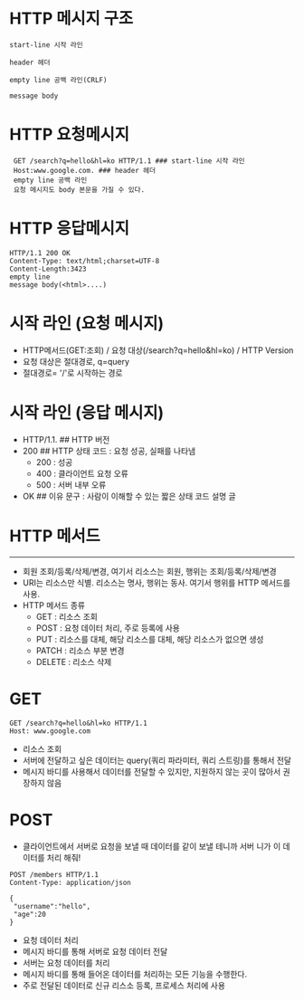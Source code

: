 # HTTP 메시지 구조

```
start-line 시작 라인

header 헤더

empty line 공백 라인(CRLF)

message body
```

# HTTP 요청메시지

```
 GET /search?q=hello&hl=ko HTTP/1.1 ### start-line 시작 라인
 Host:www.google.com. ### header 헤더
 empty line 공백 라인
 요청 메시지도 body 본문을 가질 수 있다.
```

# HTTP 응답메시지

```
HTTP/1.1 200 OK
Content-Type: text/html;charset=UTF-8
Content-Length:3423
empty line
message body(<html>....)
```

# 시작 라인 (요청 메시지)
- HTTP메서드(GET:조회) / 요청 대상(/search?q=hello&hl=ko) / HTTP Version
- 요청 대상은 절대경로, q=query
- 절대경로= '/'로 시작하는 경로

# 시작 라인 (응답 메시지)
- HTTP/1.1. ## HTTP 버전
- 200 ## HTTP 상태 코드 : 요청 성공, 실패를 나타냄
  - 200 : 성공
  - 400 : 클라이언트 요청 오류
  - 500 : 서버 내부 오류
- OK ## 이유 문구 : 사람이 이해할 수 있는 짧은 상태 코드 설명 글

# HTTP 메서드
---
- 회원 조회/등록/삭제/변경,  여기서 리소스는 회원, 행위는 조회/등록/삭제/변경
- URI는 리소스만 식별. 리소스는 명사, 행위는 동사. 여기서 행위를 HTTP 메서드를 사용.
- HTTP 메서드 종류
  - GET : 리소스 조회
  - POST : 요청 데이터 처리, 주로 등록에 사용
  - PUT : 리소스를 대체, 해당 리소스를 대체, 해당 리소스가 없으면 생성
  - PATCH : 리소스 부분 변경
  - DELETE : 리소스 삭제

# GET
```
GET /search?q=hello&hl=ko HTTP/1.1
Host: www.google.com
```

- 리소스 조회
- 서버에 전달하고 싶은 데이터는 query(쿼리 파라미터, 쿼리 스트링)를 통해서 전달
- 메시지 바디를 사용해서 데이터를 전달할 수 있지만, 지원하지 않는 곳이 많아서 권장하지 않음

# POST
- 클라이언트에서 서버로 요청을 보낼 때 데이터를 같이 보낼 테니까 서버 니가 이 데이터를 처리 해줘!
```
POST /members HTTP/1.1
Content-Type: application/json

{
 "username":"hello",
 "age":20
}
```
- 요청 데이터 처리
- 메시지 바디를 통해 서버로 요청 데이터 전달
- 서버는 요청 데이터를 처리
 - 메시지 바디를 통해 들어온 데이터를 처리하는 모든 기능을 수행한다.
- 주로 전달된 데이터로 신규 리스소 등록, 프로세스 처리에 사용

